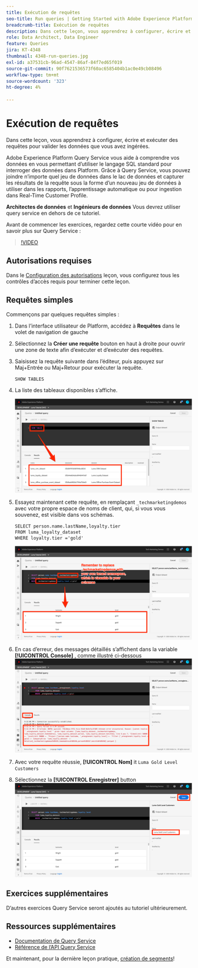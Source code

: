 ```yaml
---
title: Exécution de requêtes
seo-title: Run queries | Getting Started with Adobe Experience Platform for Data Architects and Data Engineers
breadcrumb-title: Exécution de requêtes
description: Dans cette leçon, vous apprendrez à configurer, écrire et exécuter des requêtes pour valider les données que vous avez ingérées.
role: Data Architect, Data Engineer
feature: Queries
jira: KT-4348
thumbnail: 4348-run-queries.jpg
exl-id: a37531cb-96ad-4547-86af-84f7ed65f019
source-git-commit: 90f7621536573f60ac6585404b1ac0e49cb08496
workflow-type: tm+mt
source-wordcount: '323'
ht-degree: 4%

---
```


# Exécution de requêtes

<!-- 15 min-->
Dans cette leçon, vous apprendrez à configurer, écrire et exécuter des requêtes pour valider les données que vous avez ingérées.

Adobe Experience Platform Query Service vous aide à comprendre vos données en vous permettant d’utiliser le langage SQL standard pour interroger des données dans Platform. Grâce à Query Service, vous pouvez joindre n’importe quel jeu de données dans le lac de données et capturer les résultats de la requête sous la forme d’un nouveau jeu de données à utiliser dans les rapports, l’apprentissage automatique ou pour ingestion dans Real-Time Customer Profile.

**Architectes de données** et **Ingénieurs de données** Vous devrez utiliser query service en dehors de ce tutoriel.

Avant de commencer les exercices, regardez cette courte vidéo pour en savoir plus sur Query Service :
>[!VIDEO](https://video.tv.adobe.com/v/29795?quality=12&learn=on)

## Autorisations requises

Dans le [Configuration des autorisations](configure-permissions.md) leçon, vous configurez tous les contrôles d’accès requis pour terminer cette leçon.

<!-- Settings > **[!UICONTROL Services]** > **[!UICONTROL Query Service]**
* Permission items Data Management > **[!UICONTROL View Datasets]** and  **[!UICONTROL Manage Datasets]**
* Permission item Sandboxes > `Luma Tutorial`
* User-role access to the `Luma Tutorial Platform` product profile
-->

## Requêtes simples

Commençons par quelques requêtes simples :

1. Dans l’interface utilisateur de Platform, accédez à **Requêtes** dans le volet de navigation de gauche
1. Sélectionnez la **Créer une requête** bouton en haut à droite pour ouvrir une zone de texte afin d’exécuter et d’exécuter des requêtes.
1. Saisissez la requête suivante dans l’éditeur, puis appuyez sur Maj+Entrée ou Maj+Retour pour exécuter la requête.

   ```
   SHOW TABLES
   ```

1. La liste des tableaux disponibles s’affiche.

   ![requête SHOW TABLE](assets/queries-showTables.png)


1. Essayez maintenant cette requête, en remplaçant `_techmarketingdemos` avec votre propre espace de noms de client, qui, si vous vous souvenez, est visible dans vos schémas.

   ```
   SELECT person.name.lastName,loyalty.tier
   FROM luma_loyalty_dataset
   WHERE loyalty.tier ='gold'
   ```

   ![SÉLECTIONNEZ les données du jeu de données de fidélité](assets/queries-loyaltySelect.png)

1. En cas d’erreur, des messages détaillés s’affichent dans la variable **[!UICONTROL Console]** , comme illustré ci-dessous
   ![Erreur dans la requête](assets/queries-error.png)

1. Avec votre requête réussie, **[!UICONTROL Nom]** it `Luma Gold Level Customers`
1. Sélectionnez la **[!UICONTROL Enregistrer]** button
   ![Enregistrer la requête](assets/queries-loyaltySelect-save.png)


<!--SELECT COUNT(DISTINCT (_techmarketingdemos.systemIdentifier.loyaltyId)) FROM luma_loyalty_dataset 


SELECT _techmarketingdemos.systemIdentifier.loyaltyId, COUNT(_techmarketingdemos.systemIdentifier.loyaltyId)
FROM luma_loyalty_dataset 
GROUP BY _techmarketingdemos.systemIdentifier.loyaltyId
HAVING COUNT(_techmarketingdemos.systemIdentifier.loyaltyId) > 1;-->

## Exercices supplémentaires

D’autres exercices Query Service seront ajoutés au tutoriel ultérieurement.
<!--
## Join Datasets

In this exercise, we will join two datasets `Luma Loyalty Dataset` and `Luma Offline Purchase` to get list of gold customers who have spend over $500 dollars in one purchase.

1. Create a new query
1. Copy and paste following query in query editor and execute, again replacing `_techmarketingdemos` with your own tenant namespace
    
    ```
    SELECT DISTINCT lopd.commerce.order.purchaseID as PurchaseId ,
        lld.person.name.firstName as LastName ,
        lld.person.name.lastName as LastName ,
        lopd.personalEmail.address as email,
        lopd.commerce.order.priceTotal as Total

    FROM luma_loyalty_dataset lld
    JOIN luma_offline_purchase_event_dataset lopd
    ON lopd._techmarketingdemos.systemIdentifier.loyaltyId = lld._techmarketingdemos.systemIdentifier.loyaltyId

    WHERE lld._techmarketingdemos.loyalty.level ='gold' AND lopd.commerce.order.priceTotal >500;
    ```

1. You should get list of Gold Customers who have spend over $500 in single purchase.

## Output datasets

1. Select on Output Dataset button
1. Provide name and description to the dataset
1. Save.
1. Go to **Datasets** under **Data Management** to find new dataset created.

-->
<!--Add content for Adobe Defined Functions-->

## Ressources supplémentaires

* [Documentation de Query Service](https://experienceleague.adobe.com/docs/experience-platform/query/home.html?lang=fr)
* [Référence de l’API Query Service](https://www.adobe.io/experience-platform-apis/references/query-service/)

Et maintenant, pour la dernière leçon pratique, [création de segments](build-segments.md)!
